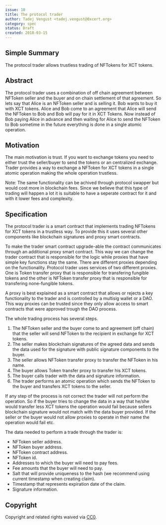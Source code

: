 ```yaml
---
issue: 10
title: The protocol trader
author: Tadej Vengust <tadej.vengust@0xcert.org>
category: spec
status: Draft
created: 2018-03-15
---
```


## Simple Summary

The protocol trader allows trustless trading of NFTokens for XCT tokens.

## Abstract

The protocol trader uses a combination of off chain agreement between NFToken seller and the buyer and on chain settlement of that agreement. So lets say that Alice is an NFToken seller and is selling it. Bob wants to buy it with XCT tokens. Alice and Bob come to an agreement that Alice will send the NFToken to Bob and Bob will pay for it in XCT Tokens. Now instead of Bob paying Alice in advance and then waiting for Alice to send the NFToken to Bob sometime in the future everything is done in a single atomic operation. 

## Motivation

The main motivation is trust. If you want to exchange tokens you need to either trust the seller/buyer to send the tokens or an centralized exchange.
Trader provides a way to exchange a NFToken for XCT tokens in a single atomic operation making the whole operation trustless. 

Note: The same functionality can be achived through protocol swapper but would cost more in blockchain fees. Since we believe that this type of trading will happen a lot it is suitable to have a seperate contract for it and with it lower fees and complexity.  

## Specification

The protocol trader is a smart contract that implements trading NFTokens for XCT tokens in a trustless way. To provide this it uses several other components like blockchain signatures and proxy smart contracts. 

To make the trader smart contract upgrade-able the contract communicates through an additional proxy smart contract. This way we can change the trader contract that is responsible for the logic while proxies that have simple key functions stay the same. There are different proxies depending on the functionality. Protocol trader uses services of two different proxies. One is Token transfer proxy that is responsible for transfering fungible tokens and the other is NFToken transfer proxy that is responsible for transfering none-fungible tokens. 

A proxy is best explained as a smart contract that allows or rejects a key functionality to the trader and is controlled by a multisig wallet or a DAO. This way proxies can be trusted since they only allow access to smart contracts that were approved trough the DAO process.

The whole trading process has several steps.
1. The NFToken seller and the buyer come to and agreement (off chain) that the seller will send NFToken to the recipient in exchange for XCT tokens.
2. The seller makes blockchain signatures of the agreed data and sends the data used for the signature with public signature components to the buyer.
3. The seller allows NFToken transfer proxy to transfer the NFToken in his name.
4. The buyer allows Token transfer proxy to transfer his XCT tokens.
5. The buyer calls trader with the data and signature information.
6. The trader performs an atomic operation which sends the NFToken to the buyer and transfers XCT tokens to the seller.

If any step of the process is not correct the trader will not perform the operation. So if the buyer tries to change the data in a way that he/she would transfer less XCT tokens the operation would fail because sellers blockchain signature would not match with the data buyer provided. If the seller or the buyer would not allow proxies to operate in their name the operation would fail etc.

The data needed to perform a trade through the trader is:
* NFToken seller address.
* NFToken buyer address. 
* NFToken contract address. 
* NFToken id.
* Addresses to which the buyer will need to pay fees. 
* Fee amounts that the buyer will need to pay.
* Salt that will provide uniqueness to the hash (we recommend using current timestamp when creating claim).
* Timestamp that represents expiration date of the claim.
* Signature information. 

## Copyright

Copyright and related rights waived via [CC0](https://creativecommons.org/publicdomain/zero/1.0/).
